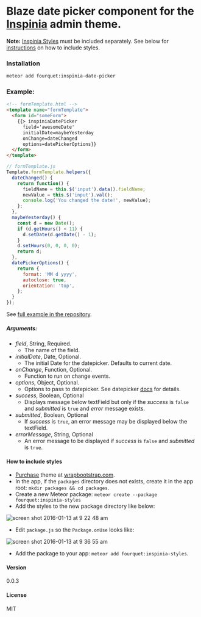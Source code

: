 # Blaze date picker component for the [Inspinia](https://wrapbootstrap.com/theme/inspinia-responsive-admin-theme-WB0R5L90S) admin theme.
**Note:** [Inspinia Styles](https://wrapbootstrap.com/theme/inspinia-responsive-admin-theme-WB0R5L90S) must be included separately. See below for [instructions](#how-to-include-styles) on how to include styles.
### Installation
```bash
meteor add fourquet:inspinia-date-picker
```
### Example:
```html
<!-- formTemplate.html -->
<template name="formTemplate">
  <form id="someForm">
    {{> inspiniaDatePicker
      field='awesomeDate'
      initialDate=maybeYesterday
      onChange=dateChanged
      options=datePickerOptions}}
  </form>
</template>
```
```js
// formTemplate.js
Template.formTemplate.helpers({
  dateChanged() {
    return function() {
      fieldName = this.$('input').data().fieldName;
      newValue = this.$('input').val();
      console.log('You changed the date!', newValue);
    };
  },
  maybeYesterday() {
    const d = new Date();
    if (d.getHours() < 11) {
      d.setDate(d.getDate() - 1);
    }
    d.setHours(0, 0, 0, 0);
    return d;
  },
  datePickerOptions() {
    return {
      format: 'MM d yyyy',
      autoclose: true,
      orientation: 'top',
    };
  }
});
```
See [full example in the repository](https://github.com/fourquet/meteor-package-inspinia-date-picker/tree/master/example).
##### Arguments:
- *field*, String, Required.
  - The name of the field.
- *initialDate*, Date, Optional.
  - The initial Date for the datepicker. Defaults to current date.
- *onChange*, Function, Optional.
  - Function to run on change events.
- *options*, Object, Optional.
  - Options to pass to datepicker. See datepicker [docs](http://bootstrap-datepicker.readthedocs.org/en/latest/index.html) for details.
- *success*, Boolean, Optional
  - Displays message below textField but only if the *success* is `false` and *submitted* is `true` and *error* message exists.
- *submitted*, Boolean, Optional
  - If *success* is `true`, an error message may be displayed below the textField.
- *errorMessage*, String, Optional
  - An error message to be displayed if *success* is `false` and *submitted* is `true`.

#### How to include styles
* [Purchase](https://wrapbootstrap.com/theme/inspinia-responsive-admin-theme-WB0R5L90S) theme at [wrapbootstrap.com](https://wrapbootstrap.com).
* In the app, if the `packages` directory does not exists, create it in the app root: `mkdir packages && cd packages`.
* Create a new Meteor package: `meteor create --package fourquet:inspinia-styles`
* Add the styles to the new package directory like below:

![screen shot 2016-01-13 at 9 22 48 am](https://cloud.githubusercontent.com/assets/5255608/12302061/2acfac3a-b9d8-11e5-8223-2f039527679e.png)

* Edit `package.js` so the `Package.onUse` looks like:

![screen shot 2016-01-13 at 9 36 55 am](https://cloud.githubusercontent.com/assets/5255608/12302280/4c34505a-b9d9-11e5-9064-022900fc92fe.png)

* Add the package to your app: `meteor add fourquet:inspinia-styles`.

#### Version
0.0.3

#### License
MIT
